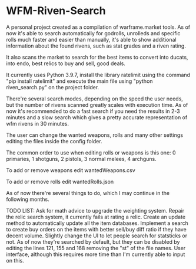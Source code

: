 # WFM-Riven-Search

A personal project created as a compilation of warframe.market tools.
As of now it's able to search automatically for godrolls, unrolleds and specific rolls much faster and easier than manually, it's able to show additional information about the found rivens, such as stat grades and a riven rating.

It also scans the market to search for the best items to convert into ducats, into endo, best relics to buy and sell, good deals.

It currently uses Python 3.9.7, install the library ratelimit using the command "pip install ratelimit" and execute the main file using "python riven_search.py" on the project folder.

There're several search modes, depending on the speed the user needs, but the number of rivens scanned greatly scales with execution time.
As of now it's recommended to do a fast search if you need the results in 2-3 minutes and a slow search which gives a pretty accurate representation of wfm rivens in 30 minutes.

The user can change the wanted weapons, rolls and many other settings editing the files inside the config folder.

The common order to use when editing rolls or weapons is this one: 0 primaries, 1 shotguns, 2 pistols, 3 normal melees, 4 archguns.

To add or remove weapons edit wantedWeapons.csv

To add or remove rolls edit wantedRolls.json

As of now there're several things to do, which I may continue in the following months.

TODO LIST:
Ask for math advice to upgrade the weighting system.
Repair the relic search system, it currently fails at rating a relic.
Create an update method to automatically update all the item databases.
Implement a search to create buy orders on the items with better sell/buy diff ratio if they have decent volume.
Slightly change the UI to let people search for statsticks or not. As of now they're searched by default, but they can be disabled by editing the lines 121, 155 and 168 removing the "st" of the file names.
User interface, although this requires more time than I'm currently able to input on this.
